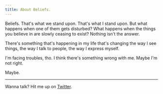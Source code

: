 ```yaml
---
title: About Beliefs.
---
```


Beliefs. That's what we stand upon. That's what I stand upon.
But what happens when one of them gets disturbed?
What happens when the things you believe in are slowly ceasing to exist?
Nothing isn't the answer.

There's something that's happening in my life that's changing the way I see things, the way I talk to people, the way I express myself.

I'm facing troubles, tho.
I think there's something wrong with me.
Maybe I'm not right.

Maybe.

___

Wanna talk? Hit me up on [Twitter](https://twitter.com/eliseomartelli).
